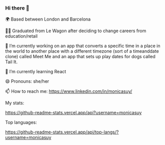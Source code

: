 ### Hi there 👋

🌍 Based between London and Barcelona

👩‍💻 Graduated from Le Wagon after deciding to change careers from education/retail

🔭 I’m currently working on an app that converts a specific time in a place in the world to another place with a different timezone (sort of a timeanddate clone) called Meet Me and an app that sets up play dates for dogs called Tail It. 

🌱 I’m currently learning React 

😄 Pronouns: she/her

📫 How to reach me: https://www.linkedin.com/in/monicasuy/

My stats:

https://github-readme-stats.vercel.app/api?username=monicasuy

Top languages:

https://github-readme-stats.vercel.app/api/top-langs/?username=monicasuy
<!--
**monicasuy/monicasuy** is a ✨ _special_ ✨ repository because its `README.md` (this file) appears on your GitHub profile.

Here are some ideas to get you started:

- 🔭 I’m currently working on ...
- 🌱 I’m currently learning ...
- 👯 I’m looking to collaborate on ...
- 🤔 I’m looking for help with ...
- 💬 Ask me about ...
- 📫 How to reach me: ...
- 😄 Pronouns: ...
- ⚡ Fun fact: ...
-->
